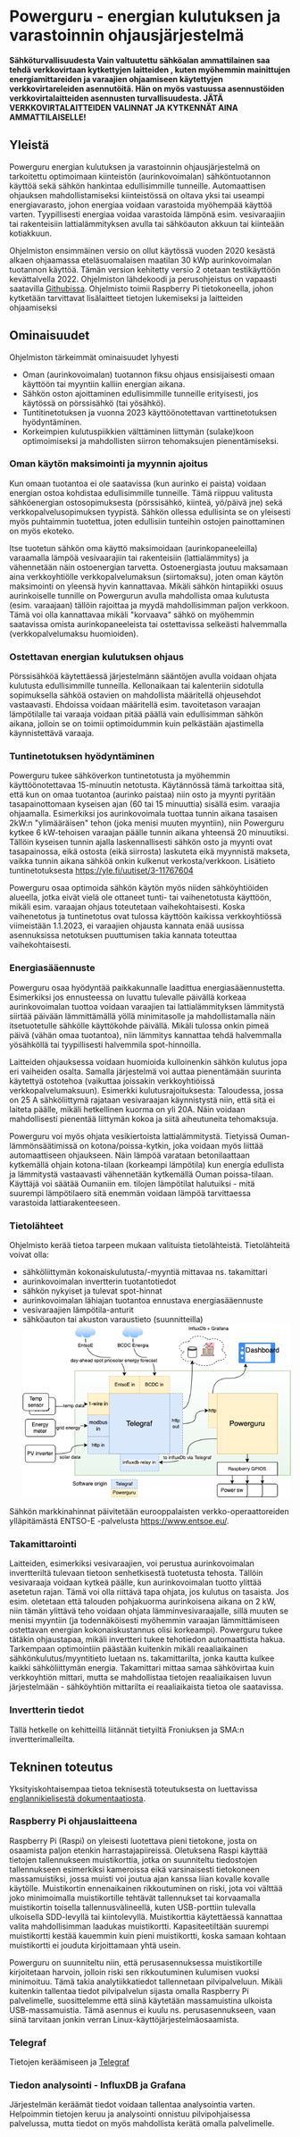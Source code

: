 # Powerguru - energian kulutuksen ja varastoinnin ohjausjärjestelmä

**Sähköturvallisuudesta
Vain valtuutettu sähköalan ammattilainen saa tehdä verkkovirtaan kytkettyjen laitteiden , kuten myöhemmin mainittujen energiamittareiden ja varaajien ohjaamiseen käytettyjen verkkovirtareleiden asennutöitä. Hän on myös vastuussa asennustöiden verkkovirtalaitteiden asennusten turvallisuudesta. JÄTÄ VERKKOVIRTALAITTEIDEN VALINNAT JA KYTKENNÄT AINA AMMATTILAISELLE!**

## Yleistä
Powerguru  energian kulutuksen ja varastoinnin ohjausjärjestelmä on tarkoitettu optimoimaan kiinteistön (aurinkovoimalan) sähköntuotannon käyttöä sekä sähkön hankintaa edullisimmille tunneille. Automaattisen ohjauksen mahdollistamiseksi kiinteistössä on oltava yksi tai useampi energiavarasto, johon energiaa voidaan varastoida myöhempää käyttöä varten. Tyypillisesti energiaa voidaa varastoida lämpönä esim. vesivaraajiin tai rakenteisiin lattialämmityksen avulla tai sähköauton akkuun tai kiinteään kotiakkuun. 

Ohjelmiston ensimmäinen versio on ollut käytössä vuoden 2020 kesästä alkaen ohjaamassa eteläsuomalaisen maatilan 30 kWp aurinkovoimalan tuotannon käyttöä. Tämän version kehitetty versio 2 otetaan testikäyttöön kevättalvella 2022. Ohjelmiston lähdekoodi ja perusohjeistus on vapaasti saatavilla [Githubissa](https://powerguru.eu). Ohjelmisto toimii Raspberry Pi tietokoneella, johon kytketään tarvittavat lisälaitteet tietojen lukemiseksi ja laitteiden ohjaamiseksi

## Ominaisuudet
Ohjelmiston tärkeimmät ominaisuudet lyhyesti
- Oman (aurinkovoimalan) tuotannon fiksu ohjaus ensisijaisesti omaan käyttöön tai myyntiin kalliin energian aikana.
- Sähkön oston ajoittaminen edullisimmille tunneille erityisesti, jos käytössä on pörssisähkö (tai yösähkö).
- Tuntitinetotuksen ja vuonna 2023 käyttöönotettavan varttinetotuksen hyödyntäminen.
- Korkeimpien kulutuspiikkien välttäminen  liittymän (sulake)koon optimoimiseksi ja mahdollisten siirron tehomaksujen pienentämiseksi. 

### Oman käytön maksimointi ja myynnin ajoitus
Kun omaan tuotantoa ei ole saatavissa (kun aurinko ei paista) voidaan energian ostoa kohdistaa edullisimmille tunneille. Tämä riippuu valitusta sähköenergian ostosopimuksesta (pörssisähkö, kiinteä, yö/päivä jne) sekä verkkopalvelusopimuksen tyypistä. Sähkön ollessa edullisinta se on yleisesti myös puhtaimmin tuotettua, joten edullisiin tunteihin ostojen painottaminen on myös ekoteko. 

Itse tuotetun sähkön oma käyttö maksimoidaan (aurinkopaneeleilla)  varaamalla lämpöä vesivaarajiin tai rakenteisiin (lattialämmitys) ja vähennetään näin ostoenergian tarvetta. Ostoenergiasta joutuu maksamaan aina verkkoyhtiölle verkkopalvelumaksun (siirtomaksu), joten oman käytön maksimointi on yleensä hyvin kannattavaa. Mikäli sähkön hintapiikki osuus aurinkoiselle tunnille on Powergurun avulla mahdollista omaa kulutusta (esim. varaajaan)  tällöin rajoittaa ja myydä mahdollisimman paljon verkkoon. Tämä voi olla kannattavaa mikäli "korvaava" sähkö on myöhemmin saatavissa omista aurinkopaneeleista tai ostettavissa selkeästi halvemmalla (verkkopalvelumaksu huomioiden).

### Ostettavan energian kulutuksen ohjaus
Pörssisähköä käytettäessä järjestelmänn sääntöjen avulla voidaan ohjata kulutusta edullisimmille tunneilla. Kellonaikaan tai kalenteriin sidotulla sopimuksella sähköä ostavien on mahdollista määritellä ohjeusehdot vastaavasti. Ehdoissa voidaan määritellä esim. tavoitetason varaajan lämpötilalle tai varaaja voidaan pitää päällä vain edullisimman sähkön aikana, jolloin se on toimii optimoidummin kuin pelkästään ajastimella käynnistettävä varaaja.

### Tuntinetotuksen hyödyntäminen 
Powerguru tukee sähköverkon tuntinetotusta ja  myöhemmin käyttöönotettavaa 15-minuutin netotusta. Käytännössä tämä tarkoittaa sitä, että kun on omaa tuotantoa (aurinko paistaa) niin osto ja myynti pyritään tasapainottomaan kyseisen ajan (60 tai 15 minuuttia)  sisällä esim. varaajia ohjaamalla. Esimerkiksi jos aurinkovoimala tuottaa tunnin aikana tasaisen 2kW:n "ylimääräisen" tehon (joka menisi muuten myyntiin), niin Powerguru kytkee 6 kW-tehoisen varaajan päälle tunnin aikana yhteensä 20 minuutiksi. Tällöin kyseisen tunnin ajalla laskennallisesti sähkön osto ja myynti ovat tasapainossa, eikä ostosta (eikä siirrosta) laskuteta eikä myynnistä makseta, vaikka tunnin aikana sähköä onkin kulkenut verkosta/verkkoon. Lisätieto tuntinetotuksesta https://yle.fi/uutiset/3-11767604 

Powerguru osaa optimoida sähkön käytön myös niiden sähköyhtiöiden alueella, jotka eivät vielä ole ottaneet tunti- tai vaihenetotusta käyttöön, mikäli esim. varaajan ohjaus toteutetaan vaihekohtaisesti. Koska vaihenetotus ja tuntinetotus ovat tulossa käyttöön kaikissa verkkoyhtiössä viimeistään 1.1.2023, ei varaajien ohjausta kannata enää uusissa asennuksissa netotuksen puuttumisen takia kannata toteuttaa vaihekohtaisesti.

### Energiasääennuste
Powerguru osaa hyödyntää paikkakunnalle laadittua energiasääennustetta. Esimerkiksi jos ennusteessa on luvattu tulevalle päivällä korkeaa aurinkovoimalan tuottoa voidaan varaajien tai lattialämmityksen lämmitystä siirtää päivään lämmittämällä yöllä minimitasolle ja mahdollistamalla näin itsetuotetulle sähkölle käyttökohde päivällä. Mikäli tulossa onkin pimeä päivä (vähän omaa tuotantoa), niin lämmitys kannattaa tehdä halvemmalla yösähköllä tai tyypillisesti halvemmila spot-hinnoilla.

Laitteiden ohjauksessa voidaan huomioida kulloinenkin sähkön kulutus jopa eri vaiheiden osalta. Samalla järjestelmä voi auttaa pienentämään suurinta käytettyä ostotehoa (vaikuttaa joissakin verkkoyhtiöissä verkkopalvelumaksuun).
Esimerkki kulutusrajoituksesta: Taloudessa, jossa on 25 A sähköliittymä rajataan vesivaraajan käynnistystä niin, että sitä ei laiteta päälle, mikäli hetkellinen kuorma on yli 20A. Näin voidaan mahdollisesti pienentää liittymän kokoa ja siitä aiheutuneita tehomaksuja.  

Powerguru voi myös ohjata vesikiertoista lattialämmitystä. Tietyissä Ouman-lämmönsäätimissä on kotona/poissa-kytkin, joka voidaan myös liittää automaattiseen ohjaukseen. Näin lämpöä varataan betonilaattaan kytkemällä ohjain kotona-tilaan  (korkeampi lämpötila) kun energia edullista ja lämmitystä vastaavasti vähennetään kytkemällä Ouman poissa-tilaan. Käyttäjä voi säätää Oumaniin em. tilojen lämpötilat halutuiksi - mitä suurempi lämpötilaero sitä enemmän voidaan lämpöä tarvittaessa varastoida lattiarakenteeseen. 


### Tietolähteet
Ohjelmisto kerää tietoa tarpeen mukaan valituista tietolähteistä. Tietolähteitä voivat olla:
- sähköliittymän kokonaiskulutusta/-myyntiä mittavaa ns. takamittari
- aurinkovoimalan invertterin tuotantotiedot
- sähkön nykyiset ja tulevat spot-hinnat
- aurinkovoimalan lähiajan tuotantoa ennustava energiasääennuste
- vesivaraajien lämpötila-anturit
- sähköauton tai akuston varaustieto (suunnitteilla)
![Data flow diagram](https://github.com/Olli69/powerguru/blob/main/docs/img/Powerguru%20data%20diagram.drawio.png?raw=true)

Sähkön markkinahinnat päivitetään eurooppalaisten verkko-operaattoreiden ylläpitämästä ENTSO-E -palvelusta https://www.entsoe.eu/.

### Takamittarointi
Laitteiden, esimerkiksi vesivaraajien, voi perustua aurinkovoimalan invertteriltä tulevaan tietoon senhetkisestä tuotetusta tehosta. Tällöin vesivaraaja voidaan kytkeä päälle, kun aurinkovoimalan tuotto ylittää asetetun rajan. Tämä voi olla riittävä tapa ohjata, jos kulutus on tasaista. Jos esim. oletetaan että talouden pohjakuorma aurinkoisena aikana on 2 kW, niin tämän ylittävä teho voidaan ohjata lämminvesivaraajalle, sillä muuten se menisi myyntiin (ja todennäköisesti myöhemmin varaajan lämmittämiseen ostettavan energian kokonaiskustannus olisi korkeampi). Powerguru tukee tätäkin ohjaustapaa, mikäli invertteri tukee tehotiedon automaattista hakua. Tarkempaan optimointiin päästään kuitenkin mikäli reaaliaikainen sähkönkulutus/myyntitieto luetaan ns. takamittarilta, jonka kautta kulkee kaikki sähköliittymän energia. Takamittari mittaa  samaa sähkövirtaa kuin verkkoyhtiön mittari, mutta se mahdollistaa tietojen reaaliaikaisen luvun järjestelmään - sähköyhtiön mittarilta ei reaaliaikaista tietoa ole saatavissa.

### Invertterin tiedot
Tällä hetkelle on kehitteillä liitännät tietyiltä Froniuksen ja SMA:n invertterimalleilta.

## Tekninen toteutus
Yksityiskohtaisempaa tietoa teknisestä toteutuksesta on luettavissa [englannikielisestä dokumentaatiosta](../README.md). 

### Raspberry Pi ohjauslaitteena
Raspberry Pi (Raspi) on yleisesti luotettava pieni tietokone, josta on osaamista paljon etenkin harrastajapiireissä. Oletuksena Raspi käyttää tietojen tallennukseen muistikorttia, jotka on suunniteltu tiedostojen tallennukseen esimerkiksi kameroissa eikä varsinaisesti tietokoneen massamuistiksi, jossa muisti voi joutua ajan kanssa liian kovalle kovalle käytölle. Muistikortin ennenaikainen rikkoutuminen on riski, jota voi välttää joko minimoimalla muistikortille tehtävät tallennukset tai korvaamalla muistikortin toisella tallennusvälineellä, kuten USB-porttiin tulevalla ulkoisella SDD-levyllä tai kiintolevyllä. Muistikorttia käytettäessä kannattaa valita mahdollisimman laadukas muistikortti. Kapasiteetiltään suurempi muistikortti kestää kauemmin kuin pieni muistikortti, koska samaan kohtaan muistikortti ei jouduta kirjoittamaan yhtä usein.

Powerguru on suunniteltu niin, että perusasennuksessa muistikortille kirjoitetaan harvoin, jolloin riski sen rikkoutuminen kulumisen vuoksi minimoituu. Tämä takia analytiikkatiedot tallennetaan pilvipalveluun. Mikäli kuitenkin tallentaa tiedot pilvipalvelun sijasta omalla Raspberry Pi palvelimelle, suosittelemme että siinä käytetään massamuistina ulkoista USB-massamuistia. Tämä asennus ei kuulu ns. perusasennukseen, vaan siinä tarvitaan jonkin verran Linux-käyttöjärjestelmäosaamista.

### Telegraf
Tietojen keräämiseen ja [Telegraf](https://github.com/influxdata/telegraf)

### Tiedon analysointi - InfluxDB ja Grafana 
Järjestelmän keräämät tiedot voidaan tallentaa analysointia varten. Helpoimmin tietojen keruu ja analysointi onnistuu pilvipohjaisessa palvelussa, mutta tiedot on myös mahdollista kerätä omalla palvelimelle.




